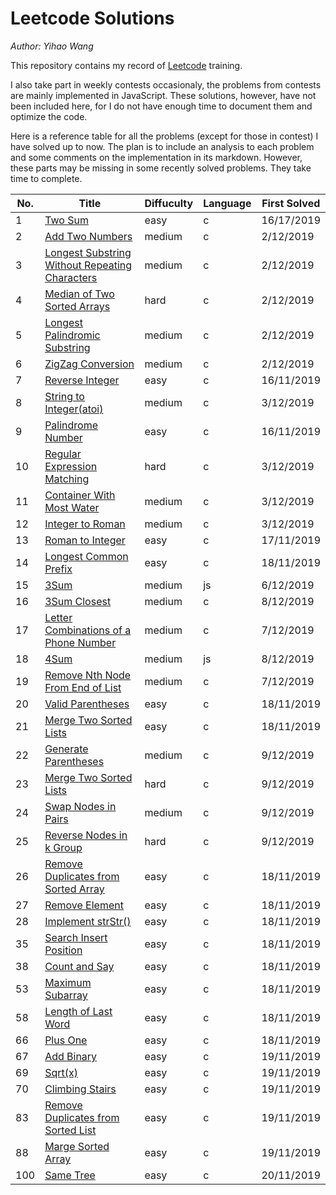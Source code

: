 # Leetcode Solutions

*Author: Yihao Wang*

This repository contains my record of [Leetcode](https://leetcode.com/) training.

I also take part in weekly contests occasionaly, the problems from contests are mainly implemented in JavaScript. These solutions, however, have not been included here, for I do not have enough time to document them and optimize the code.

Here is a reference table for all the problems (except for those in contest) I have solved up to now. The plan is to include an analysis to each problem and some comments on the implementation in its markdown. However, these parts may be missing in some recently solved problems. They take time to complete.

|No.|Title|Diffuculty|Language|First Solved|
|---|---|---|---|---|
|1|[Two Sum](https://github.com/CoderYihaoWang/LeetCodeSolutions/blob/master/1_Two_Sum.md)|easy|c|16/17/2019|
|2|[Add Two Numbers](https://github.com/CoderYihaoWang/LeetCodeSolutions/blob/master/2_Add_Two_Numbers.md)|medium|c|2/12/2019|
|3|[Longest Substring Without Repeating Characters](https://github.com/CoderYihaoWang/LeetCodeSolutions/blob/master/3_Longest_Substring_Without_Repeating_Characters.md)|medium|c|2/12/2019|
|4|[Median of Two Sorted Arrays](https://github.com/CoderYihaoWang/LeetCodeSolutions/blob/master/4_Median_of_Two_Sorted_Arrays.md)|hard|c|2/12/2019|
|5|[Longest Palindromic Substring](https://github.com/CoderYihaoWang/LeetCodeSolutions/blob/master/5_Longest_Palindromic_Substring.md)|medium|c|2/12/2019|
|6|[ZigZag Conversion](https://github.com/CoderYihaoWang/LeetCodeSolutions/blob/master/6_ZigZag_Conversion.md)|medium|c|2/12/2019|
|7|[Reverse Integer](https://github.com/CoderYihaoWang/LeetCodeSolutions/blob/master/7_Reverse_Integer.md)|easy|c|16/11/2019|
|8|[String to Integer(atoi)](https://github.com/CoderYihaoWang/LeetCodeSolutions/blob/master/8_String_to_Integer(atoi).md)|medium|c|3/12/2019|
|9|[Palindrome Number](https://github.com/CoderYihaoWang/LeetCodeSolutions/blob/master/9_Palindrome_Number.md)|easy|c|16/11/2019|
|10|[Regular Expression Matching](https://github.com/CoderYihaoWang/LeetCodeSolutions/blob/master/10_Regular_Expression_Matching.md)|hard|c|3/12/2019|
|11|[Container With Most Water](https://github.com/CoderYihaoWang/LeetCodeSolutions/blob/master/11_Container_With_Most_Water.md)|medium|c|3/12/2019|
|12|[Integer to Roman](https://github.com/CoderYihaoWang/LeetCodeSolutions/blob/master/12_Integer_to_Roman.md)|medium|c|3/12/2019|
|13|[Roman to Integer](https://github.com/CoderYihaoWang/LeetCodeSolutions/blob/master/13_Roman_to_Integer.md)|easy|c|17/11/2019|
|14|[Longest Common Prefix](https://github.com/CoderYihaoWang/LeetCodeSolutions/blob/master/14_Longest_Common_Prefix.md)|easy|c|18/11/2019|
|15|[3Sum](https://github.com/CoderYihaoWang/LeetCodeSolutions/blob/master/15_3Sum.md)|medium|js|6/12/2019|
|16|[3Sum Closest](https://github.com/CoderYihaoWang/LeetCodeSolutions/blob/master/16_3Sum_Closest.md)|medium|c|8/12/2019|
|17|[Letter Combinations of a Phone Number](https://github.com/CoderYihaoWang/LeetCodeSolutions/blob/master/17_Letter_Combinations_of_a_Phone_Number.md)|medium|c|7/12/2019|
|18|[4Sum](https://github.com/CoderYihaoWang/LeetCodeSolutions/blob/master/18_4Sum.md)|medium|js|8/12/2019|
|19|[Remove Nth Node From End of List](https://github.com/CoderYihaoWang/LeetCodeSolutions/blob/master/19_Remove_Nth_Node_From_End_of_List.md)|medium|c|7/12/2019|
|20|[Valid Parentheses](https://github.com/CoderYihaoWang/LeetCodeSolutions/blob/master/20_Valid_Parentheses.md)|easy|c|18/11/2019|
|21|[Merge Two Sorted Lists](https://github.com/CoderYihaoWang/LeetCodeSolutions/blob/master/21_Merge_Two_Sorted_Lists.md)|easy|c|18/11/2019|
|22|[Generate Parentheses](https://github.com/CoderYihaoWang/LeetCodeSolutions/blob/master/22_Generate_Parentheses.md)|medium|c|9/12/2019|
|23|[Merge Two Sorted Lists](https://github.com/CoderYihaoWang/LeetCodeSolutions/blob/master/23_Merge_Two_Sorted_Lists.md)|hard|c|9/12/2019|
|24|[Swap Nodes in Pairs](https://github.com/CoderYihaoWang/LeetCodeSolutions/blob/master/24_Swap_Nodes_in_Pairs.md)|medium|c|9/12/2019|
|25|[Reverse Nodes in k Group](https://github.com/CoderYihaoWang/LeetCodeSolutions/blob/master/25_Reverse_Nodes_in_k_Group.md)|hard|c|9/12/2019|
|26|[Remove Duplicates from Sorted Array](https://github.com/CoderYihaoWang/LeetCodeSolutions/blob/master/26_Remove_Duplicates_from_Sorted_Array.md)|easy|c|18/11/2019|
|27|[Remove Element](https://github.com/CoderYihaoWang/LeetCodeSolutions/blob/master/27_Remove_Element.md)|easy|c|18/11/2019|
|28|[Implement strStr()](https://github.com/CoderYihaoWang/LeetCodeSolutions/blob/master/28_Implement_strStr().md)|easy|c|18/11/2019|
|35|[Search Insert Position](https://github.com/CoderYihaoWang/LeetCodeSolutions/blob/master/35_Search_Insert_Position.md)|easy|c|18/11/2019|
|38|[Count and Say](https://github.com/CoderYihaoWang/LeetCodeSolutions/blob/master/38_Count_and_Say.md)|easy|c|18/11/2019|
|53|[Maximum Subarray](https://github.com/CoderYihaoWang/LeetCodeSolutions/blob/master/53_Maximum_Subarray.md)|easy|c|18/11/2019|
|58|[Length of Last Word](https://github.com/CoderYihaoWang/LeetCodeSolutions/blob/master/58_Length_of_Last_Word.md)|easy|c|18/11/2019|
|66|[Plus One](https://github.com/CoderYihaoWang/LeetCodeSolutions/blob/master/66_Plus_One.md)|easy|c|18/11/2019|
|67|[Add Binary](https://github.com/CoderYihaoWang/LeetCodeSolutions/blob/master/67_Add_Binary.md)|easy|c|19/11/2019|
|69|[Sqrt(x)](https://github.com/CoderYihaoWang/LeetCodeSolutions/blob/master/69_Sqrt(x).md)|easy|c|19/11/2019|
|70|[Climbing Stairs](https://github.com/CoderYihaoWang/LeetCodeSolutions/blob/master/70_Climbing_Stairs.md)|easy|c|19/11/2019|
|83|[Remove Duplicates from Sorted List](https://github.com/CoderYihaoWang/LeetCodeSolutions/blob/master/83_Remove_Duplicates_from_Sorted_List.md)|easy|c|19/11/2019|
|88|[Marge Sorted Array](https://github.com/CoderYihaoWang/LeetCodeSolutions/blob/master/88_Marge_Sorted_Array.md)|easy|c|19/11/2019|
|100|[Same Tree](https://github.com/CoderYihaoWang/LeetCodeSolutions/blob/master/100_Same_Tree.md)|easy|c|20/11/2019|
